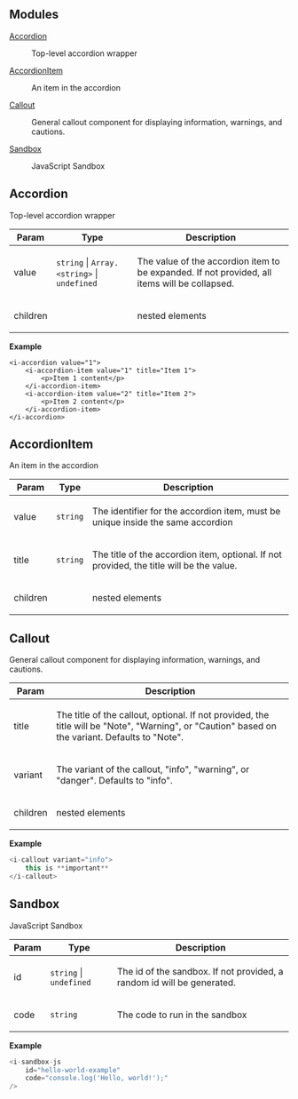 ## Modules

<dl>
<dt><a href="#module_Accordion">Accordion</a></dt>
<dd><p>Top-level accordion wrapper</p></dd>
<dt><a href="#module_AccordionItem">AccordionItem</a></dt>
<dd><p>An item in the accordion</p></dd>
<dt><a href="#module_Callout">Callout</a></dt>
<dd><p>General callout component for displaying information, warnings, and cautions.</p></dd>
<dt><a href="#module_Sandbox">Sandbox</a></dt>
<dd><p>JavaScript Sandbox</p></dd>
</dl>

<a name="module_Accordion"></a>

## Accordion
<p>Top-level accordion wrapper</p>


| Param | Type | Description |
| --- | --- | --- |
| value | <code>string</code> \| <code>Array.&lt;string&gt;</code> \| <code>undefined</code> | <p>The value of the accordion item to be expanded. If not provided, all items will be collapsed.</p> |
| children |  | <p>nested elements</p> |

**Example**  
```tsx
<i-accordion value="1">
	<i-accordion-item value="1" title="Item 1">
		<p>Item 1 content</p>
	</i-accordion-item>
	<i-accordion-item value="2" title="Item 2">
		<p>Item 2 content</p>
	</i-accordion-item>
</i-accordion>
```
<a name="module_AccordionItem"></a>

## AccordionItem
<p>An item in the accordion</p>


| Param | Type | Description |
| --- | --- | --- |
| value | <code>string</code> | <p>The identifier for the accordion item, must be unique inside the same accordion</p> |
| title | <code>string</code> | <p>The title of the accordion item, optional. If not provided, the title will be the value.</p> |
| children |  | <p>nested elements</p> |

<a name="module_Callout"></a>

## Callout
<p>General callout component for displaying information, warnings, and cautions.</p>


| Param | Description |
| --- | --- |
| title | <p>The title of the callout, optional. If not provided, the title will be &quot;Note&quot;, &quot;Warning&quot;, or &quot;Caution&quot; based on the variant. Defaults to &quot;Note&quot;.</p> |
| variant | <p>The variant of the callout, &quot;info&quot;, &quot;warning&quot;, or &quot;danger&quot;. Defaults to &quot;info&quot;.</p> |
| children | <p>nested elements</p> |

**Example**  
```js
<i-callout variant="info">
	this is **important**
</i-callout>
```
<a name="module_Sandbox"></a>

## Sandbox
<p>JavaScript Sandbox</p>


| Param | Type | Description |
| --- | --- | --- |
| id | <code>string</code> \| <code>undefined</code> | <p>The id of the sandbox. If not provided, a random id will be generated.</p> |
| code | <code>string</code> | <p>The code to run in the sandbox</p> |

**Example**  
```js
<i-sandbox-js
	id="hello-world-example"
	code="console.log('Hello, world!');"
/>
```
